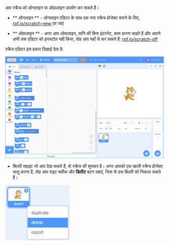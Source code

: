 आप स्क्रैच को ऑनलाइन या ऑफ़लाइन उपयोग कर सकते हैं।

+ ** ऑनलाइन ** - ऑनलाइन एडिटर के साथ एक नया स्क्रैच प्रोजेक्ट बनाने के लिए, <a href="http://rpf.io/scratch-new" target="_blank"> rpf.io/scratch-new </a> पर जाएं

+ ** ऑफ़लाइन ** - अगर आप ऑफलाइन, यानि की बिना इंटरनेट, काम करना चाहते हैं और आपने अभी तक एडिटर को इनस्टॉल नहीं किया, तोह आप यहाँ से कर सकते हैं: <a href="http://rpf.io/scratch-off" target="_blank">rpf.io/scratch-off</a>

स्क्रैच एडिटर इस प्रकार दिखाई देता है:

![स्क्रीनशॉट](images/scratch-editor.png)

+ बिल्ली स्प्राइट जो आप देख सकते हैं, वो स्क्रैच की शुभंकर है। अगर आपको एक खाली स्क्रैच प्रोजेक्ट चालु करना हैं, तोह आप राइट क्लीक और **डिलीट** बटन दबाएं, जिस से उस बिल्ली को निकाल सकते हैं।

![स्क्रीनशॉट](images/delete.png)